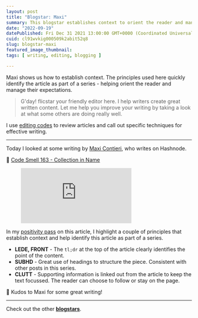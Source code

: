 ```yaml
---
layout: post
title: "Blogstar: Maxi"
summary: This blogstar establishes context to orient the reader and manage their expectations.
date: "2022-09-19"
datePublished: Fri Dec 31 2021 13:00:00 GMT+0000 (Coordinated Universal Time)
cuid: cl91wvkig000509k2abit52q8
slug: blogstar-maxi
featured_image_thumbnail: 
tags: [ writing, editing, blogging ]

---
```


Maxi shows us how to establish context. The principles used here quickly identify the article as part of a series - helping orient the reader and manage their expectations.

> G'day! flicstar your friendly editor here. I help writers create great written content. Let me help you improve your writing by taking a look at what some others are doing really well.

I use [editing codes](https://github.com/open-strategy-partners/editing-codes) to review articles and call out specific techniques for effective writing.

---

Today I looked at some writing by [Maxi Contieri](https://maximilianocontieri.com/), who writes on Hashnode. 

📝 [Code Smell 163 - Collection in Name](https://maximilianocontieri.com/code-smell-163-collection-in-name)

<!-- blank line -->
<figure class="video_container">
  <iframe src="https://www.youtube.com/embed/cpF9r9fAQv8" frameborder="0" allowfullscreen="true"> </iframe>
</figure>
<!-- blank line -->

In my [positivity pass](https://openstrategypartners.com/blog/the-positivity-pass-and-why-we-do-it/) on this article, I highlight a couple of principles that establish context and help identify this article as part of a series. 

- **LEDE, FRONT** - The `tl;dr` at the top of the article clearly identifies the point of the content.
- **SUBHD** - Great use of headings to structure the piece. Consistent with other posts in this series.
- **CLUTT** - Supporting information is linked out from the article to keep the text focussed. The reader can choose to follow or stay on the page.

🎉 Kudos to Maxi for some great writing! 

---

Check out the other **[blogstars](https://flicstar.com/blogstars)**.